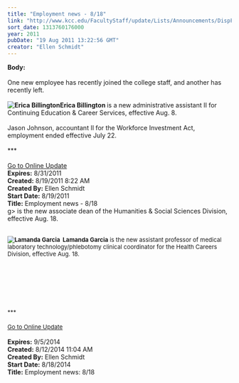 ```yaml
---
title: "Employment news - 8/18"
link: "http://www.kcc.edu/FacultyStaff/update/Lists/Announcements/DispForm.aspx?ID=408"
sort_date: 1313760176000
year: 2011
pubDate: "19 Aug 2011 13:22:56 GMT"
creator: "Ellen Schmidt"
---
```


<div><b>Body:</b> <div class="ExternalClassD24052F0DC014FC4807801E80EFFF09E">
<div> </div>
<div>One new employee has recently joined the college staff, and another has recently left.</div>
<div> </div>
<div><strong><img alt="Erica Billington" src="/FacultyStaff/update/PublishingImages/Erica_Billington_%20for_online_update.jpg" />Erica Billington </strong>is a new administrative assistant II for  Continuing Education &amp; Career Services, effective Aug. 8.</div>
<div><br />Jason Johnson, accountant II for the Workforce Investment Act, employment ended effective July 22.</div>
<div> </div>
<div>***</div>
<div> </div>
<div><a href="/FacultyStaff/update/Pages/dailyupdate.aspx">Go to Online Update</a></div></div></div>
<div><b>Expires:</b> 8/31/2011</div>
<div><b>Created:</b> 8/19/2011 8:22 AM</div>
<div><b>Created By:</b> Ellen Schmidt</div>
<div><b>Start Date:</b> 8/19/2011</div>
<div><b>Title:</b> Employment news - 8/18</div>
g> is the new associate dean of the Humanities &amp; Social Sciences Division, effective Aug. 18.</font></div>
<div><font size="2"></font> </div>
<div>
<div>
<div>
<div style="float:left;margin-right:6px"><font size="2"><strong><img alt="Lamanda Garcia" src="/FacultyStaff/update/PublishingImages/Lamanda_Garcia.jpg" /></strong></font></div>
<p><font size="2"><strong>Lamanda Garcia</strong></font><font size="2"> is the new assistant professor of medical laboratory technology/phlebotomy clinical coordinator for the Health Careers Division, effective Aug. 18.</font></p></div></div>
<div><font size="2"></font> </div></div>
<div><font size="2"></font> </div>
<div><font size="2"></font> </div>
<div>
<div><font size="2"></font> </div>
<div><font size="2"></font> </div>
<div>
<div class="ExternalClass473E5F57DC9E45AE80B023AF92F4BFA4"><font size="2"><br /></font></div>
<div class="ExternalClass473E5F57DC9E45AE80B023AF92F4BFA4"><font size="2">***</font></div>
<div class="ExternalClass473E5F57DC9E45AE80B023AF92F4BFA4"><font size="2"></font> </div>
<div class="ExternalClass473E5F57DC9E45AE80B023AF92F4BFA4"><a href="/FacultyStaff/update/Pages/dailyupdate.aspx"><font size="2">Go to Online Update</font></a></div>
<div class="ExternalClass473E5F57DC9E45AE80B023AF92F4BFA4"><font size="2"></font> </div></div></div></div></div>
<div><b>Expires:</b> 9/5/2014</div>
<div><b>Created:</b> 8/12/2014 11:04 AM</div>
<div><b>Created By:</b> Ellen Schmidt</div>
<div><b>Start Date:</b> 8/18/2014</div>
<div><b>Title:</b> Employment news: 8/18</div>
